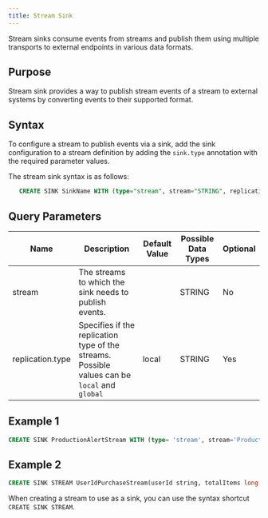 ```yaml
---
title: Stream Sink
---
```


Stream sinks consume events from streams and publish them using multiple transports to external endpoints in various data formats.

## Purpose

Stream sink provides a way to publish stream events of a stream to external systems by converting events to their supported format.

## Syntax

To configure a stream to publish events via a sink, add the sink configuration to a stream definition by adding the `sink.type` annotation with the required parameter values.

The stream sink syntax is as follows:

```sql
   CREATE SINK SinkName WITH (type="stream", stream="STRING", replication.type="STRING", map.type='type') (strings);
```

## Query Parameters

| Name             | Description         | Default Value | Possible Data Types | Optional |
|------------------|----------------------------------|---------------|---------------------|----------|
| stream      | The streams to which the sink needs to publish events.|     | STRING        | No                  |
| replication.type | Specifies if the replication type of the streams. Possible values can be `local` and `global`      | local         | STRING         | Yes      |

## Example 1

```sql
CREATE SINK ProductionAlertStream WITH (type= 'stream', stream='ProductionAlertStream', map.type='json') (name string, amount double);
```

## Example 2

```sql
CREATE SINK STREAM UserIdPurchaseStream(userId string, totalItems long, totalPrice double);
```

When creating a stream to use as a sink, you can use the syntax shortcut `CREATE SINK STREAM`.
